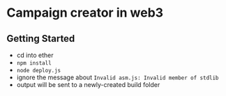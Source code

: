 # Campaign creator in web3

## Getting Started

- cd into ether
- `npm install`
- `node deploy.js`
- ignore the message about `Invalid asm.js: Invalid member of stdlib`
- output will be sent to a newly-created build folder